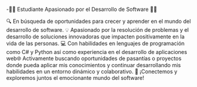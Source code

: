 -👨‍💻 Estudiante Apasionado por el Desarrollo de Software 👨‍💻

🔍 En búsqueda de oportunidades para crecer y aprender en el mundo del desarrollo de software. 
💡 Apasionado por la resolución de problemas y el desarrollo de soluciones innovadoras que impacten positivamente en la vida de las personas. 
💻 Con habilidades en lenguajes de programación como C# y Python así como experiencia en el desarrollo de aplicaciones web🌐
Activamente buscando oportunidades de pasantías o proyectos donde pueda aplicar mis conocimientos y continuar desarrollando mis habilidades en un entorno dinámico y colaborativo. 🚀
¡Conectemos y exploremos juntos el emocionante mundo del software!
<!---
Enmanuel1323/Enmanuel1323 is a ✨ special ✨ repository because its `README.md` (this file) appears on your GitHub profile.
You can click the Preview link to take a look at your changes.
--->
